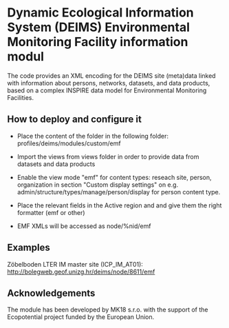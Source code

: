 # Dynamic Ecological Information System (DEIMS) Environmental Monitoring Facility information modul
The code provides an XML encoding for the DEIMS site (meta)data linked with information about persons, networks, datasets, and data products, based on a complex INSPIRE data model for Environmental Monitoring Facilities.

## How to deploy and configure it
- Place the content of the folder in the following folder: profiles/deims/modules/custom/emf

- Import the views from views folder in order to provide data from datasets and data products

- Enable the view mode "emf" for content types: reseach site, person, organization in section "Custom display settings" on e.g. admin/structure/types/manage/person/display for person content type.

- Place the relevant fields in the Active region and and give them the right formatter (emf or other)

- EMF XMLs will be accessed as node/%nid/emf

## Examples
Zöbelboden LTER IM master site (ICP_IM_AT01): http://bolegweb.geof.unizg.hr/deims/node/8611/emf

## Acknowledgements
The module has been developed by MK18 s.r.o. with the support of the Ecopotential project funded by the European Union.
